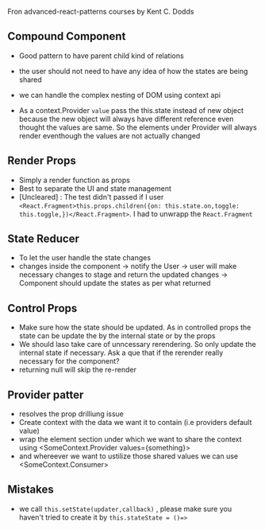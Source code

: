 Fron advanced-react-patterns courses by Kent C. Dodds

## Compound Component
- Good pattern to have parent child kind of relations
- the user should not need to have any idea of how the states are being shared
- we can handle the complex nesting of DOM using context api

- As a context.Provider `value` pass the this.state instead of new object because the new object will always have different reference even thought the values are same. So the elements under Provider will always render eventhough the values are not actually changed


## Render Props
- Simply a render function as props
- Best to separate the UI and state management 
- [Uncleared] : The test didn't passed if I user `<React.Fragment>this.props.children({on: this.state.on,toggle: this.toggle,})</React.Fragment>`. I had to unwrapp the `React.Fragment`


## State Reducer
- To let the user handle the state changes 
- changes inside the component -> notify the User -> user will make necessary changes to stage and return the updated changes -> Component should update the states as per what returned

## Control Props
- Make sure how the state should be updated. As in controlled props the state can be update the by the internal state or by the props
- We should laso take care of unncessary rerendering. So only update the internal state if necessary. Ask a que that if the rerender really necessary for the component? 
- returning null will skip the re-render

## Provider patter
- resolves the prop drilliung issue
- Create context with the data we want it to contain (i.e providers default value)
- wrap the element section under which we want to share the context using <SomeContext.Provider values={something}>
- and whereever we want to ustilize those shared values we can use <SomeContext.Consumer>



## Mistakes
- we call `this.setState(updater,callback)` , please make sure you haven't tried to create it by `this.stateState = ()=>`


  
